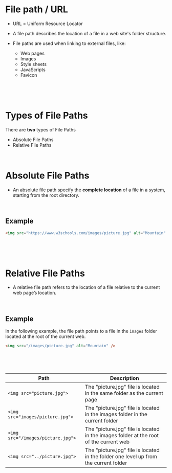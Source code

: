 # File path / URL

- URL = Uniform Resource Locator

- A file path describes the location of a file in a web site's folder structure.

- File paths are used when linking to external files, like:

  - Web pages
  - Images
  - Style sheets
  - JavaScripts
  - Favicon

&nbsp;

&nbsp;

# Types of File Paths

There are **two** types of File Paths

- Absolute File Paths
- Relative File Paths

&nbsp;

# Absolute File Paths

- An absolute file path specify the **complete location** of a file in a system, starting from the root directory.

&nbsp;

## Example

```html
<img src="https://www.w3schools.com/images/picture.jpg" alt="Mountain" />
```

&nbsp;

&nbsp;

# Relative File Paths

- A relative file path refers to the location of a file relative to the current web page’s location.

&nbsp;

## Example

In the following example, the file path points to a file in the `images` folder located at the root of the current web.

```html
<img src="/images/picture.jpg" alt="Mountain" />
```

&nbsp;

&nbsp;

| Path                              | Description                                                                           |
| --------------------------------- | ------------------------------------------------------------------------------------- |
| `<img src="picture.jpg">`         | The "picture.jpg" file is located in the same folder as the current page              |
| `<img src="images/picture.jpg">`  | The "picture.jpg" file is located in the images folder in the current folder          |
| `<img src="/images/picture.jpg">` | The "picture.jpg" file is located in the images folder at the root of the current web |
| `<img src="../picture.jpg">`      | The "picture.jpg" file is located in the folder one level up from the current folder  |
